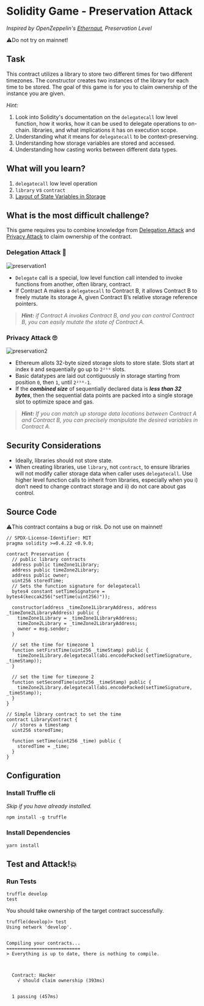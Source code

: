 # Solidity Game - Preservation Attack

_Inspired by OpenZeppelin's [Ethernaut](https://ethernaut.openzeppelin.com), Preservation Level_

⚠️Do not try on mainnet!

## Task

This contract utilizes a library to store two different times for two different timezones. The constructor creates two instances of the library for each time to be stored.
The goal of this game is for you to claim ownership of the instance you are given.

_Hint:_

1. Look into Solidity's documentation on the `delegatecall` low level function, how it works, how it can be used to delegate operations to on-chain. libraries, and what implications it has on execution scope.
2. Understanding what it means for `delegatecall` to be context-preserving.
3. Understanding how storage variables are stored and accessed.
4. Understanding how casting works between different data types.

## What will you learn?

1. `delegatecall` low level operation
2. `library` vs `contract`
3. [Layout of State Variables in Storage](https://docs.soliditylang.org/en/v0.8.6/internals/layout_in_storage.html)

## What is the most difficult challenge?

This game requires you to combine knowledge from [Delegation Attack](https://github.com/maAPPsDEV/delegation-attack) and [Privacy Attack](https://github.com/maAPPsDEV/privacy-attack) to claim ownership of the contract.

### Delegation Attack 🤗

![preservation1](https://user-images.githubusercontent.com/78368735/124507925-d39f4800-dd9c-11eb-9d4c-a29b6214b41f.jpeg)

- `Delegate` call is a special, low level function call intended to invoke functions from another, often library, contract.
- If Contract A makes a `delegatecall` to Contract B, it allows Contract B to freely mutate its storage A, given Contract B’s relative storage reference pointers.

> _**Hint:** if Contract A invokes Contract B, and you can control Contract B, you can easily mutate the state of Contract A._

### Privacy Attack 🙄

![preservation2](https://user-images.githubusercontent.com/78368735/124508000-fdf10580-dd9c-11eb-9646-428f2fccf99a.jpeg)

- Ethereum allots 32-byte sized storage slots to store state. Slots start at index `0` and sequentially go up to `2²⁵⁶` slots.
- Basic datatypes are laid out contiguously in storage starting from position `0`, then `1`, until `2²⁵⁶-1`.
- If the _**combined size**_ of sequentially declared data is _**less than 32 bytes**_, then the sequential data points are packed into a single storage slot to optimize space and gas.

> _**Hint:** If you can match up storage data locations between Contract A and Contract B, you can precisely manipulate the desired variables in Contract A._

## Security Considerations

- Ideally, libraries should not store state.
- When creating libraries, use `library`, not `contract`, to ensure libraries will not modify caller storage data when caller uses `delegatecall`.
  Use higher level function calls to inherit from libraries, especially when you i) don’t need to change contract storage and ii) do not care about gas control.

## Source Code

⚠️This contract contains a bug or risk. Do not use on mainnet!

```solidity
// SPDX-License-Identifier: MIT
pragma solidity >=0.4.22 <0.9.0;

contract Preservation {
  // public library contracts
  address public timeZone1Library;
  address public timeZone2Library;
  address public owner;
  uint256 storedTime;
  // Sets the function signature for delegatecall
  bytes4 constant setTimeSignature = bytes4(keccak256("setTime(uint256)"));

  constructor(address _timeZone1LibraryAddress, address _timeZone2LibraryAddress) public {
    timeZone1Library = _timeZone1LibraryAddress;
    timeZone2Library = _timeZone2LibraryAddress;
    owner = msg.sender;
  }

  // set the time for timezone 1
  function setFirstTime(uint256 _timeStamp) public {
    timeZone1Library.delegatecall(abi.encodePacked(setTimeSignature, _timeStamp));
  }

  // set the time for timezone 2
  function setSecondTime(uint256 _timeStamp) public {
    timeZone2Library.delegatecall(abi.encodePacked(setTimeSignature, _timeStamp));
  }
}

// Simple library contract to set the time
contract LibraryContract {
  // stores a timestamp
  uint256 storedTime;

  function setTime(uint256 _time) public {
    storedTime = _time;
  }
}

```

## Configuration

### Install Truffle cli

_Skip if you have already installed._

```
npm install -g truffle
```

### Install Dependencies

```
yarn install
```

## Test and Attack!💥

### Run Tests

```
truffle develop
test
```

You should take ownership of the target contract successfully.

```
truffle(develop)> test
Using network 'develop'.


Compiling your contracts...
===========================
> Everything is up to date, there is nothing to compile.



  Contract: Hacker
    √ should claim ownership (393ms)


  1 passing (457ms)

```
